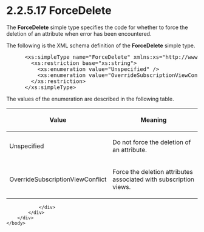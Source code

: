 <html dir="LTR" xmlns:mshelp="http://msdn.microsoft.com/mshelp" xmlns:ddue="http://ddue.schemas.microsoft.com/authoring/2003/5" xmlns:xlink="http://www.w3.org/1999/xlink" xmlns:tool="http://www.microsoft.com/tooltip">
    <head>
        <meta http-equiv="Content-Type" content="text/html; CHARSET=utf-8"></meta>
        <meta name="save" content="history"></meta>
        <title>2.2.5.17 ForceDelete</title>
        <xml>
            <mshelp:toctitle title="2.2.5.17 ForceDelete"></mshelp:toctitle>
            <mshelp:rltitle title="[MS-SSMDSWS-15]: ForceDelete"></mshelp:rltitle>
            <mshelp:keyword index="A" term="15460495-e53f-4e6c-a419-9530e9092898"></mshelp:keyword>
            <mshelp:attr name="DCSext.ContentType" value="open specification"></mshelp:attr>
            <mshelp:attr name="AssetID" value="15460495-e53f-4e6c-a419-9530e9092898"></mshelp:attr>
            <mshelp:attr name="TopicType" value="kbRef"></mshelp:attr>
            <mshelp:attr name="DCSext.Title" value="[MS-SSMDSWS-15]: ForceDelete" />
        </xml>
    </head>
    <body>
        <div id="header">
            <h1 class="heading">2.2.5.17 ForceDelete</h1>
        </div>
        <div id="mainSection">
            <div id="mainBody">
                <div id="allHistory" class="saveHistory"></div>
                <div id="sectionSection0" class="section" name="collapseableSection">
                    

<p>The <b>ForceDelete</b> simple type specifies the code for
whether to force the deletion of an attribute when error has been encountered.</p>

<p>The following is the XML schema definition of the <b>ForceDelete</b>
simple type.</p>

<dl>
<dd>
<div><pre> &lt;xs:simpleType name=&quot;ForceDelete&quot; xmlns:xs=&quot;http://www.w3.org/2001/XMLSchema&quot;&gt;
   &lt;xs:restriction base=&quot;xs:string&quot;&gt;
     &lt;xs:enumeration value=&quot;Unspecified&quot; /&gt;
     &lt;xs:enumeration value=&quot;OverrideSubscriptionViewConflict&quot; /&gt;
   &lt;/xs:restriction&gt;
 &lt;/xs:simpleType&gt;
</pre></div>
</dd></dl>

<p>The values of the enumeration are described in the following
table.</p>

<table>
 <thead>
  <tr>
   <th>
   <p>Value</p>
   </th>
   <th>
   <p>Meaning</p>
   </th>
  </tr>
 </thead>
 <tr>
  <td>
  <p>Unspecified</p>
  </td>
  <td>
  <p>Do not force the deletion of an attribute.</p>
  </td>
 </tr>
 <tr>
  <td>
  <p>OverrideSubscriptionViewConflict</p>
  </td>
  <td>
  <p>Force the deletion attributes associated with
  subscription views.</p>
  </td>
 </tr>
</table>

<p> </p>


                </div>
            </div>
        </div>
    </body>
</html>